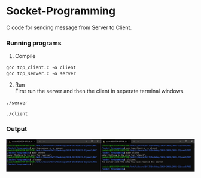 # Socket-Programming
C code for sending message from Server to Client.
### Running programs
1. Compile
  ```
  gcc tcp_client.c -o client
  gcc tcp_server.c -o server
  ```
2. Run<br>
  First run the server and then the client in seperate terminal windows
  ```
  ./server
  ```
  ```
  ./client
  ```
### Output
![image](https://github.com/Tawishi/Socket-Programming/blob/Caesar-ciper/Images/nsc1.jpg)
